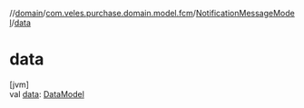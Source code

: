 //[domain](../../../index.md)/[com.veles.purchase.domain.model.fcm](../index.md)/[NotificationMessageModel](index.md)/[data](data.md)

# data

[jvm]\
val [data](data.md): [DataModel](../-data-model/index.md)
